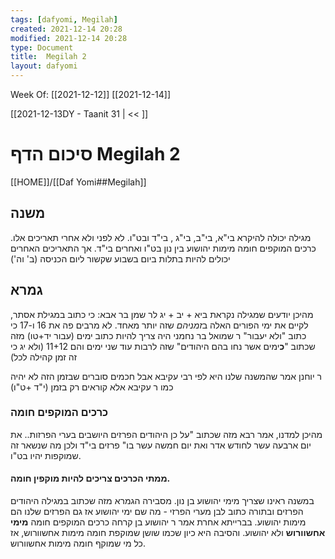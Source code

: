 ```yaml
---
tags: [dafyomi, Megilah] 
created: 2021-12-14 20:28
modified: 2021-12-14 20:28
type: Document
title:  Megilah 2
layout: dafyomi
---
```

Week Of: [[2021-12-12]]
[[2021-12-14]]

[[2021-12-13DY - Taanit 31 | << ]] 

# סיכום הדף  Megilah 2

[[HOME]]/[[Daf Yomi##Megilah]]

## משנה
מגילה יכולה להיקרא בי"א, בי"ב, בי"ג , בי"ד ובט"ו. לא לפני ולא אחרי תאריכים אלו.
כרכים המוקפים חומה מימות יהושוע בין נון בט"ו ואחרים בי"ד. אך התאריכים האחרים יכולים להיות בתלות ביום בשבוע שקשור ליום הכניסה (ב' וה')

## גמרא
מהיכן יודעים שמגילה נקראת ביא + יב + יג
לר שמן בר אבא: כי כתוב במגילת אסתר, לקיים את ימי הפורים האלה ב*זמניהם* שזה יותר מאחד. לא מרבים פה את 16 ו-17 כי כתוב "ולא יעבור" 
ר שמואל בר נחמני היה צריך להיות כתוב ימים (עבור יד+טו) מזה שכתוב "**כ**ימים אשר נחו בהם היהודים" שזה לרבות עוד שני ימים והם 11+12 (ולא יג כי זה זמן קהילה לכל)

ר יוחנן אמר שהמשנה שלנו היא לפי רבי עקיבא אבל חכמים סוברים שבזמן הזה לא יהיה כמו ר עקיבא אלא קוראים רק בזמן (י"ד +ט"ו)

### כרכים המוקפים חומה 
מהיכן למדנו, אמר רבא מזה שכתוב "על כן היהודים הפרזים היושבים בערי הפרזות.. את יום ארבעה עשר לחודש אדר ואת יום חמשה עשר בו" פרזים בי"ד ולכן מה שנשאר זה שמוקפות יהיו בט"ו.

#### ממתי הכרכים צריכים להיות מוקפין חומה. 
במשנה ראינו שצריך מימי יהושוע בן נון. מסבירה הגמרא מזה שכתוב במגילה היהודים הפרזים ובתורה כתוב לבן מערי הפרזי - מה שם ימי יהושוע אז גם הפרזים שלנו הם מימות יהושוע. 
בברייתא אחרת אמר ר יהושוע בן קרחה כרכים המוקפים חומה **מימי אחשוורוש** ולא יהושוע. והסיבה היא כיון שכמו שושן שמוקפת חומה מימות אחשוורוש, אז כל מי שמוקף חומה מימות אחשוורוש.


 

